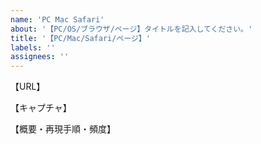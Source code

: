 ```yaml
---
name: 'PC Mac Safari'
about: '【PC/OS/ブラウザ/ページ】タイトルを記入してください。'
title: '【PC/Mac/Safari/ページ】'
labels: ''
assignees: ''
---
```


【URL】

【キャプチャ】

【概要・再現手順・頻度】

